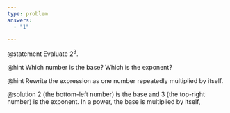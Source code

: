 ```yaml
---
type: problem
answers:
  - "1"

---
```


@statement
Evaluate $2^3$.

@hint
Which number is the base? Which is the exponent?

@hint
Rewrite the expression as one number repeatedly multiplied by itself. 

@solution
$2$ (the bottom-left number) is the base and $3$ (the top-right number) is the exponent. In a power, the base is multiplied by itself,
<!--stackedit_data:
eyJoaXN0b3J5IjpbLTg3MTQxMDg3MCwtMTYwMzU0NDcxOF19
-->